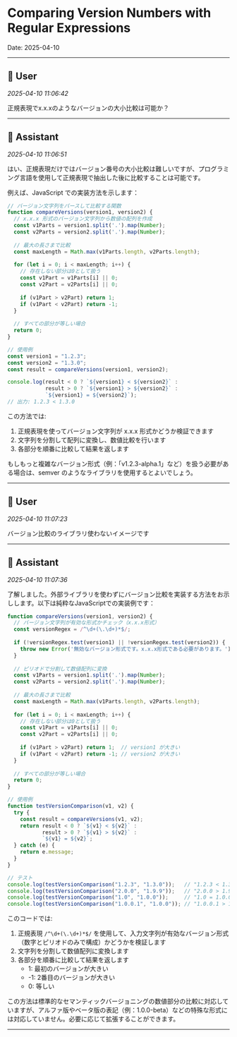 # Comparing Version Numbers with Regular Expressions

Date: 2025-04-10

---

## 👤 User
*2025-04-10 11:06:42*

正規表現でx.x.xのようなバージョンの大小比較は可能か？

---

## 🤖 Assistant
*2025-04-10 11:06:51*

はい、正規表現だけではバージョン番号の大小比較は難しいですが、プログラミング言語を使用して正規表現で抽出した後に比較することは可能です。

例えば、JavaScript での実装方法を示します：

```javascript
// バージョン文字列をパースして比較する関数
function compareVersions(version1, version2) {
  // x.x.x 形式のバージョン文字列から数値の配列を作成
  const v1Parts = version1.split('.').map(Number);
  const v2Parts = version2.split('.').map(Number);
  
  // 最大の長さまで比較
  const maxLength = Math.max(v1Parts.length, v2Parts.length);
  
  for (let i = 0; i < maxLength; i++) {
    // 存在しない部分は0として扱う
    const v1Part = v1Parts[i] || 0;
    const v2Part = v2Parts[i] || 0;
    
    if (v1Part > v2Part) return 1;
    if (v1Part < v2Part) return -1;
  }
  
  // すべての部分が等しい場合
  return 0;
}

// 使用例
const version1 = "1.2.3";
const version2 = "1.3.0";
const result = compareVersions(version1, version2);

console.log(result < 0 ? `${version1} < ${version2}` : 
            result > 0 ? `${version1} > ${version2}` : 
            `${version1} = ${version2}`);
// 出力: 1.2.3 < 1.3.0
```

この方法では:
1. 正規表現を使ってバージョン文字列が x.x.x 形式かどうか検証できます
2. 文字列を分割して配列に変換し、数値比較を行います
3. 各部分を順番に比較して結果を返します

もしもっと複雑なバージョン形式（例：「v1.2.3-alpha.1」など）を扱う必要がある場合は、semver のようなライブラリを使用するとよいでしょう。

---

## 👤 User
*2025-04-10 11:07:23*

バージョン比較のライブラリ使わないイメージです

---

## 🤖 Assistant
*2025-04-10 11:07:36*

了解しました。外部ライブラリを使わずにバージョン比較を実装する方法をお示しします。以下は純粋なJavaScriptでの実装例です：

```javascript
function compareVersions(version1, version2) {
  // バージョン文字列が有効な形式かチェック（x.x.x形式）
  const versionRegex = /^\d+(\.\d+)*$/;
  
  if (!versionRegex.test(version1) || !versionRegex.test(version2)) {
    throw new Error('無効なバージョン形式です。x.x.x形式である必要があります。');
  }
  
  // ピリオドで分割して数値配列に変換
  const v1Parts = version1.split('.').map(Number);
  const v2Parts = version2.split('.').map(Number);
  
  // 最大の長さまで比較
  const maxLength = Math.max(v1Parts.length, v2Parts.length);
  
  for (let i = 0; i < maxLength; i++) {
    // 存在しない部分は0として扱う
    const v1Part = v1Parts[i] || 0;
    const v2Part = v2Parts[i] || 0;
    
    if (v1Part > v2Part) return 1;  // version1 が大きい
    if (v1Part < v2Part) return -1; // version2 が大きい
  }
  
  // すべての部分が等しい場合
  return 0;
}

// 使用例
function testVersionComparison(v1, v2) {
  try {
    const result = compareVersions(v1, v2);
    return result < 0 ? `${v1} < ${v2}` : 
           result > 0 ? `${v1} > ${v2}` : 
           `${v1} = ${v2}`;
  } catch (e) {
    return e.message;
  }
}

// テスト
console.log(testVersionComparison("1.2.3", "1.3.0"));   // "1.2.3 < 1.3.0"
console.log(testVersionComparison("2.0.0", "1.9.9"));   // "2.0.0 > 1.9.9"
console.log(testVersionComparison("1.0", "1.0.0"));     // "1.0 = 1.0.0"
console.log(testVersionComparison("1.0.0.1", "1.0.0")); // "1.0.0.1 > 1.0.0"
```

このコードでは:

1. 正規表現 `/^\d+(\.\d+)*$/` を使用して、入力文字列が有効なバージョン形式（数字とピリオドのみで構成）かどうかを検証します
2. 文字列を分割して数値配列に変換します
3. 各部分を順番に比較して結果を返します
   - 1: 最初のバージョンが大きい
   - -1: 2番目のバージョンが大きい
   - 0: 等しい

この方法は標準的なセマンティックバージョニングの数値部分の比較に対応していますが、アルファ版やベータ版の表記（例：1.0.0-beta）などの特殊な形式には対応していません。必要に応じて拡張することができます。

---

